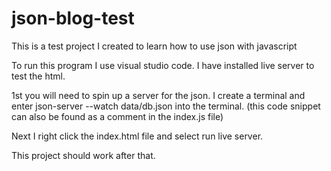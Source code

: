 # json-blog-test
This is a test project I created to learn how to use json with javascript <br/>

To run this program I use visual studio code. I have installed live server to test the html.

1st you will need to spin up a server for the json. I create a terminal and enter json-server --watch data/db.json into the terminal. 
(this code snippet can also be found as a comment in the index.js file)

Next I right click the index.html file and select run live server. 

This project should work after that.
